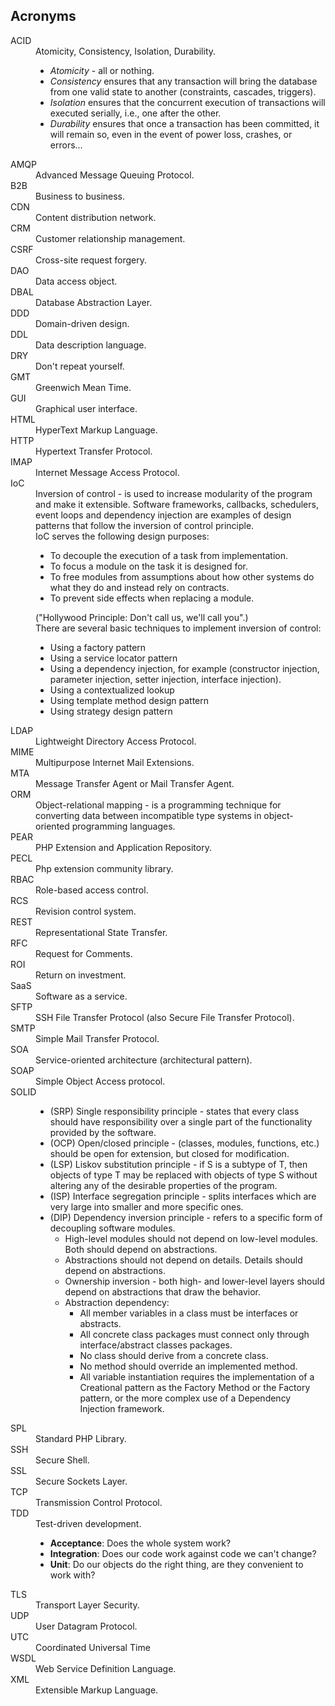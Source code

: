 Acronyms
-

<div style="display: none;">
````
ACID
AMQP
B2B
CDN
CRM
CSRF
DAO
DBAL
DDD
DDL
DRY
GMT
GUI
HTML
HTTP
IMAP
IoC
LDAP
MIME
MTA
ORM
PEAR
PECL
RBAC
RCS
REST
RFC
ROI
SaaS
SFTP
SMTP
SOA
SOAP
SOLID
SPL
SSH
SSL
TCP
TDD
TLS
UDP
UTC
WSDL
XML
````
</div>

<dl>

<dt>ACID</dt>
<dd>
    Atomicity, Consistency, Isolation, Durability.
    <ul>
        <li><i>Atomicity</i> - all or nothing.</li>
        <li><i>Consistency</i> ensures that any transaction will bring the database from one valid state to another (constraints, cascades, triggers).</li>
        <li><i>Isolation</i> ensures that the concurrent execution of transactions will executed serially, i.e., one after the other.</li>
        <li><i>Durability</i> ensures that once a transaction has been committed, it will remain so, even in the event of power loss, crashes, or errors...</li>
    </ul>
</dd>

<dt>AMQP</dt>
<dd>Advanced Message Queuing Protocol.</dd>

<dt>B2B</dt>
<dd>Business to business.</dd>

<dt>CDN</dt>
<dd>Content distribution network.</dd>

<dt>CRM</dt>
<dd>Customer relationship management.</dd>

<dt>CSRF</dt>
<dd>Cross-site request forgery.</dd>

<dt>DAO</dt>
<dd>Data access object.</dd>

<dt>DBAL</dt>
<dd>Database Abstraction Layer.</dd>

<dt>DDD</dt>
<dd>Domain-driven design.</dd>

<dt>DDL</dt>
<dd>Data description language.</dd>

<dt>DRY</dt>
<dd>Don't repeat yourself.</dd>

<dt>GMT</dt>
<dd>Greenwich Mean Time.</dd>

<dt>GUI</dt>
<dd>Graphical user interface.</dd>

<dt>HTML</dt>
<dd>HyperText Markup Language.</dd>

<dt>HTTP</dt>
<dd>Hypertext Transfer Protocol.</dd>

<dt>IMAP</dt>
<dd>Internet Message Access Protocol.</dd>

<dt>IoC</dt>
<dd>
    Inversion of control - is used to increase modularity of the program and make it extensible.
    Software frameworks, callbacks, schedulers, event loops and dependency injection
    are examples of design patterns that follow the inversion of control principle.
    <br>IoC serves the following design purposes:
    <ul>
        <li>To decouple the execution of a task from implementation.</li>
        <li>To focus a module on the task it is designed for.</li>
        <li>
            To free modules from assumptions about how other systems do
            what they do and instead rely on contracts.
        </li>
        <li>To prevent side effects when replacing a module.</li>
    </ul>
    ("Hollywood Principle: Don't call us, we'll call you".)
    <br>There are several basic techniques to implement inversion of control:
    <ul>
        <li>Using a factory pattern</li>
        <li>Using a service locator pattern</li>
        <li>
            Using a dependency injection, for example
            (constructor injection, parameter injection, setter injection, interface injection).
        </li>
        <li>Using a contextualized lookup</li>
        <li>Using template method design pattern</li>
        <li>Using strategy design pattern</li>
    </ul>
</dd>

<dt>LDAP</dt>
<dd>Lightweight Directory Access Protocol.</dd>

<dt>MIME</dt>
<dd>Multipurpose Internet Mail Extensions.</dd>

<dt>MTA</dt>
<dd>Message Transfer Agent or Mail Transfer Agent.</dd>

<dt>ORM</dt>
<dd>
Object-relational mapping - is a programming technique
for converting data between incompatible type systems in object-oriented programming languages.
</dd>

<dt>PEAR</dt>
<dd>PHP Extension and Application Repository.</dd>

<dt>PECL</dt>
<dd>Php extension community library.</dd>

<dt>RBAC</dt>
<dd>Role-based access control.</dd>

<dt>RCS</dt>
<dd>Revision control system.</dd>

<dt>REST</dt>
<dd>Representational State Transfer.</dd>

<dt>RFC</dt>
<dd>Request for Comments.</dd>

<dt>ROI</dt>
<dd>Return on investment.</dd>

<dt>SaaS</dt>
<dd>Software as a service.</dd>

<dt>SFTP</dt>
<dd>SSH File Transfer Protocol (also Secure File Transfer Protocol).</dd>

<dt>SMTP</dt>
<dd>Simple Mail Transfer Protocol.</dd>

<dt>SOA</dt>
<dd>Service-oriented architecture (architectural pattern).</dd>

<dt>SOAP</dt>
<dd>Simple Object Access protocol.</dd>

<dt>SOLID</dt>
<dd>
    <ul>
        <li>
            (SRP) Single responsibility principle - states that every class should have responsibility over a single part of the functionality provided by the software.
        </li>
        <li>
            (OCP) Open/closed principle - (classes, modules, functions, etc.) should be open for extension, but closed for modification.
        </li>
        <li>
            (LSP) Liskov substitution principle - if S is a subtype of T, then objects of type T may be replaced with objects of type S without altering any of the desirable properties of the program.
        </li>
        <li>
            (ISP) Interface segregation principle - splits interfaces which are very large into smaller and more specific ones.
        </li>
        <li>
            (DIP) Dependency inversion principle - refers to a specific form of decoupling software modules.
            <ul>
                <li>High-level modules should not depend on low-level modules. Both should depend on abstractions.</li>
                <li>Abstractions should not depend on details. Details should depend on abstractions.</li>
                <li>Ownership inversion - both high- and lower-level layers should depend on abstractions that draw the behavior.</li>
                <li>
                    Abstraction dependency:
                    <ul>
                        <li>All member variables in a class must be interfaces or abstracts.</li>
                        <li>All concrete class packages must connect only through interface/abstract classes packages.</li>
                        <li>No class should derive from a concrete class.</li>
                        <li>No method should override an implemented method.</li>
                        <li>All variable instantiation requires the implementation of a Creational pattern as the Factory Method or the Factory pattern, or the more complex use of a Dependency Injection framework.</li>
                    </ul>
                </li>
            </ul>
        </li>
    </ul>
</dd>

<dt>SPL</dt>
<dd>Standard PHP Library.</dd>

<dt>SSH</dt>
<dd>Secure Shell.</dd>

<dt>SSL</dt>
<dd>Secure Sockets Layer.</dd>

<dt>TCP</dt>
<dd>Transmission Control Protocol.</dd>

<dt>TDD</dt>
<dd>
    Test-driven development.
    <ul>
        <li><b>Acceptance</b>: Does the whole system work?</li>
        <li><b>Integration</b>: Does our code work against code we can't change?</li>
        <li><b>Unit</b>: Do our objects do the right thing, are they convenient to work with?</li>
    </ul>
</dd>

<dt>TLS</dt>
<dd>Transport Layer Security.</dd>

<dt>UDP</dt>
<dd>User Datagram Protocol.</dd>

<dt>UTC</dt>
<dd>Coordinated Universal Time</dd>

<dt>WSDL</dt>
<dd>Web Service Definition Language.</dd>

<dt>XML</dt>
<dd>Extensible Markup Language.</dd>

</dl>
